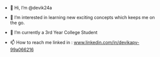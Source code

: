 - 👋 Hi, I’m @devik24a
- 👀 I’m interested in learning new exciting concepts which keeps me on the go.
- 🌱 I’m currently a 3rd Year College Student

- 📫 How to reach me 
    linked in : www.linkedin.com/in/devikapv-99a066216


<!---
devik24a/devik24a is a ✨ special ✨ repository because its `README.md` (this file) appears on your GitHub profile.
You can click the Preview link to take a look at your changes.
--->
